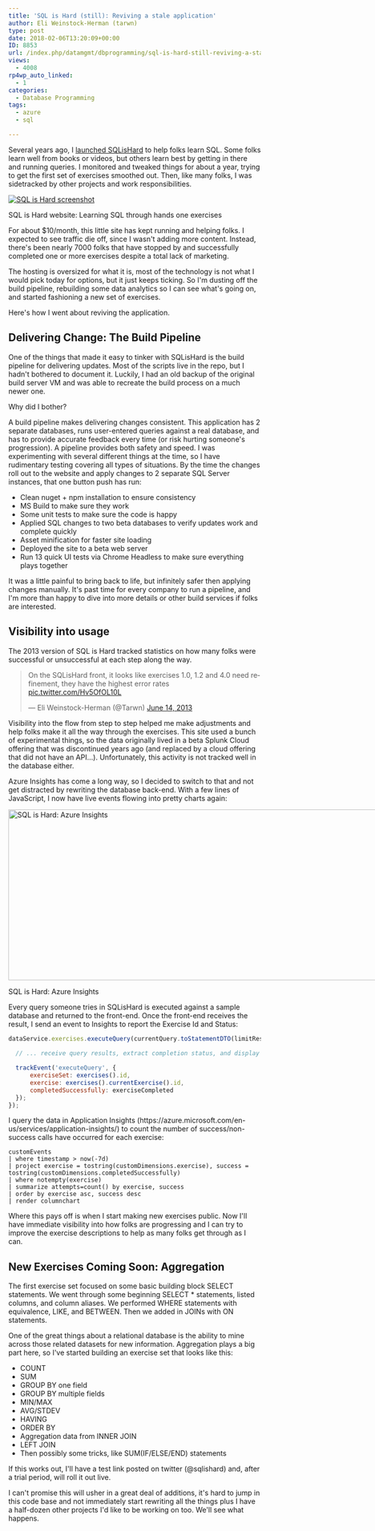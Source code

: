 ```yaml
---
title: 'SQL is Hard (still): Reviving a stale application'
author: Eli Weinstock-Herman (tarwn)
type: post
date: 2018-02-06T13:20:09+00:00
ID: 8853
url: /index.php/datamgmt/dbprogramming/sql-is-hard-still-reviving-a-stale-application/
views:
  - 4008
rp4wp_auto_linked:
  - 1
categories:
  - Database Programming
tags:
  - azure
  - sql

---
```

Several years ago, I [launched SQLisHard][1] to help folks learn SQL. Some folks learn well from books or videos, but others learn best by getting in there and running queries. I monitored and tweaked things for about a year, trying to get the first set of exercises smoothed out. Then, like many folks, I was sidetracked by other projects and work responsibilities.


<div class="wp-caption aligncenter" style="display: inline-block;">
  <a href="http://www.sqlishard.com/" title="Visit SQL is Hard"><img src="http://www.sqlishard.com/Content/Screenshot.png" alt="SQL is Hard screenshot" /></a></p> 
  
  <div class="wp-caption-text">
    SQL is Hard website: Learning SQL through hands one exercises
  </div>
</div>

<p>
  For about $10/month, this little site has kept running and helping folks. I expected to see traffic die off, since I wasn't adding more content. Instead, there's been nearly 7000 folks that have stopped by and successfully completed one or more exercises despite a total lack of marketing.
</p>

<p>
  The hosting is oversized for what it is, most of the technology is not what I would pick today for options, but it just keeps ticking. So I'm dusting off the build pipeline, rebuilding some data analytics so I can see what's going on, and started fashioning a new set of exercises.
</p>

<p>
  Here's how I went about reviving the application.
</p>

<h2>
  Delivering Change: The Build Pipeline
</h2>

<p>
  One of the things that made it easy to tinker with SQLisHard is the build pipeline for delivering updates. Most of the scripts live in the repo, but I hadn't bothered to document it. Luckily, I had an old backup of the original build server VM and was able to recreate the build process on a much newer one.
</p>

<p>
  Why did I bother?
</p>

<p>
  A build pipeline makes delivering changes consistent. This application has 2 separate databases, runs user-entered queries against a real database, and has to provide accurate feedback every time (or risk hurting someone's progression). A pipeline provides both safety and speed. I was experimenting with several different things at the time, so I have rudimentary testing covering all types of situations. By the time the changes roll out to the website and apply changes to 2 separate SQL Server instances, that one button push has run:
</p>

<ul>
  <li>
    Clean nuget + npm installation to ensure consistency
  </li>
  <li>
    MS Build to make sure they work
  </li>
  <li>
    Some unit tests to make sure the code is happy
  </li>
  <li>
    Applied SQL changes to two beta databases to verify updates work and complete quickly
  </li>
  <li>
    Asset minification for faster site loading
  </li>
  <li>
    Deployed the site to a beta web server
  </li>
  <li>
    Run 13 quick UI tests via Chrome Headless to make sure everything plays together
  </li>
</ul>

<p>
  It was a little painful to bring back to life, but infinitely safer then applying changes manually. It's past time for every company to run a pipeline, and I'm more than happy to dive into more details or other build services if folks are interested.
</p>

<h2>
  Visibility into usage
</h2>

<p>
  The 2013 version of SQL is Hard tracked statistics on how many folks were successful or unsuccessful at each step along the way.
</p>

<blockquote class="twitter-tweet" data-lang="en"><p lang="en" dir="ltr">On the SQLisHard front, it looks like exercises 1.0, 1.2 and 4.0 need refinement, they have the highest error rates <a href="http://t.co/Hv5OfOL10L">pic.twitter.com/Hv5OfOL10L</a></p>&mdash; Eli Weinstock-Herman (@Tarwn) <a href="https://twitter.com/Tarwn/status/345526863428472835?ref_src=twsrc%5Etfw">June 14, 2013</a></blockquote>
<script async src="https://platform.twitter.com/widgets.js" charset="utf-8"></script>


<p>
</p>

<p>
  Visibility into the flow from step to step helped me make adjustments and help folks make it all the way through the exercises. This site used a bunch of experimental things, so the data originally lived in a beta Splunk Cloud offering that was discontinued years ago (and replaced by a cloud offering that did not have an API…). Unfortunately, this activity is not tracked well in the database either.
</p>

<p>
  Azure Insights has come a long way, so I decided to switch to that and not get distracted by rewriting the database back-end. With a few lines of JavaScript, I now have live events flowing into pretty charts again:
</p>

<div id="attachment_8855" style="width: 810px" class="wp-caption aligncenter">
  <img src="/wp-content/uploads/2017/12/SQLisHard_AzureInsights.png" alt="SQL is Hard: Azure Insights" width="800" height="341" class="size-full wp-image-8855" srcset="/wp-content/uploads/2017/12/SQLisHard_AzureInsights.png 800w, /wp-content/uploads/2017/12/SQLisHard_AzureInsights-300x128.png 300w, /wp-content/uploads/2017/12/SQLisHard_AzureInsights-768x327.png 768w" sizes="(max-width: 800px) 100vw, 800px" />
  
  <p class="wp-caption-text">
    SQL is Hard: Azure Insights
  </p>
</div>

<p>
  Every query someone tries in SQLisHard is executed against a sample database and returned to the front-end. Once the front-end receives the result, I send an event to Insights to report the Exercise Id and Status:
</p>

```javascript
dataService.exercises.executeQuery(currentQuery.toStatementDTO(limitResults), function (data) {
  
  // ... receive query results, extract completion status, and display ...

  trackEvent('executeQuery', {
      exerciseSet: exercises().id,
      exercise: exercises().currentExercise().id,
      completedSuccessfully: exerciseCompleted
  });
});
```

<p>
  I query the data in Application Insights (https://azure.microsoft.com/en-us/services/application-insights/) to count the number of success/non-success calls have occurred for each exercise:
</p>

```
customEvents
| where timestamp > now(-7d) 
| project exercise = tostring(customDimensions.exercise), success = tostring(customDimensions.completedSuccessfully)
| where notempty(exercise)
| summarize attempts=count() by exercise, success
| order by exercise asc, success desc
| render columnchart
```

<p>
  Where this pays off is when I start making new exercises public. Now I'll have immediate visibility into how folks are progressing and I can try to improve the exercise descriptions to help as many folks get through as I can.
</p>

<h2>
  New Exercises Coming Soon: Aggregation
</h2>

<p>
  The first exercise set focused on some basic building block SELECT statements. We went through some beginning SELECT * statements, listed columns, and column aliases. We performed WHERE statements with equivalence, LIKE, and BETWEEN. Then we added in JOINs with ON statements.
</p>

<p>
  One of the great things about a relational database is the ability to mine across those related datasets for new information. Aggregation plays a big part here, so I've started building an exercise set that looks like this:
</p>

<ul>
  <li>
    COUNT
  </li>
  <li>
    SUM
  </li>
  <li>
    GROUP BY one field
  </li>
  <li>
    GROUP BY multiple fields
  </li>
  <li>
    MIN/MAX
  </li>
  <li>
    AVG/STDEV
  </li>
  <li>
    HAVING
  </li>
  <li>
    ORDER BY
  </li>
  <li>
    Aggregation data from INNER JOIN
  </li>
  <li>
    LEFT JOIN
  </li>
  <li>
    Then possibly some tricks, like SUM(IF/ELSE/END) statements
  </li>
</ul>

<p>
  If this works out, I'll have a test link posted on twitter (@sqlishard) and, after a trial period, will roll it out live.
</p>

<p>
  I can't promise this will usher in a great deal of additions, it's hard to jump in this code base and not immediately start rewriting all the things plus I have a half-dozen other projects I'd like to be working on too. We'll see what happens.
</p>

 [1]: /index.php/datamgmt/dbprogramming/sql-is-hard/ "SQL is Hard launch post"